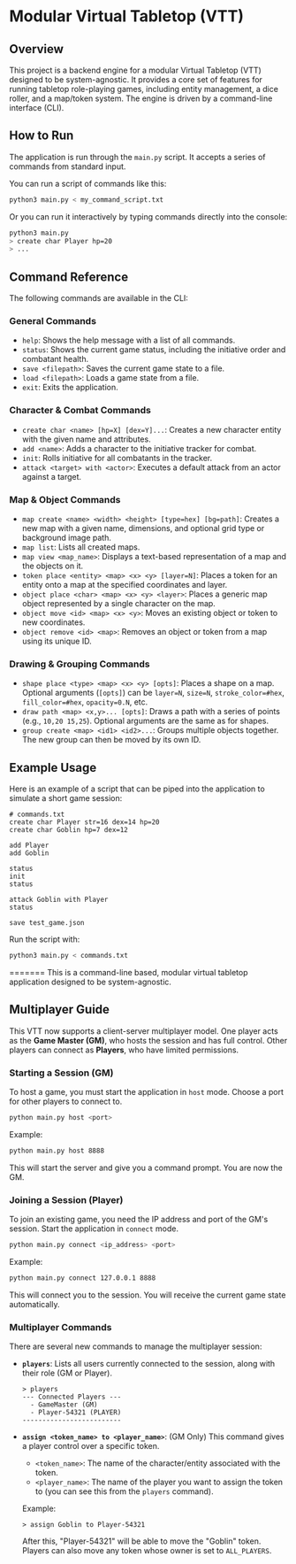 # Modular Virtual Tabletop (VTT)

## Overview

This project is a backend engine for a modular Virtual Tabletop (VTT) designed to be system-agnostic. It provides a core set of features for running tabletop role-playing games, including entity management, a dice roller, and a map/token system. The engine is driven by a command-line interface (CLI).

## How to Run

The application is run through the `main.py` script. It accepts a series of commands from standard input.

You can run a script of commands like this:
```bash
python3 main.py < my_command_script.txt
```

Or you can run it interactively by typing commands directly into the console:
```bash
python3 main.py
> create char Player hp=20
> ...
```

## Command Reference

The following commands are available in the CLI:

### General Commands
- `help`: Shows the help message with a list of all commands.
- `status`: Shows the current game status, including the initiative order and combatant health.
- `save <filepath>`: Saves the current game state to a file.
- `load <filepath>`: Loads a game state from a file.
- `exit`: Exits the application.

### Character & Combat Commands
- `create char <name> [hp=X] [dex=Y]...`: Creates a new character entity with the given name and attributes.
- `add <name>`: Adds a character to the initiative tracker for combat.
- `init`: Rolls initiative for all combatants in the tracker.
- `attack <target> with <actor>`: Executes a default attack from an actor against a target.

### Map & Object Commands
- `map create <name> <width> <height> [type=hex] [bg=path]`: Creates a new map with a given name, dimensions, and optional grid type or background image path.
- `map list`: Lists all created maps.
- `map view <map_name>`: Displays a text-based representation of a map and the objects on it.
- `token place <entity> <map> <x> <y> [layer=N]`: Places a token for an entity onto a map at the specified coordinates and layer.
- `object place <char> <map> <x> <y> <layer>`: Places a generic map object represented by a single character on the map.
- `object move <id> <map> <x> <y>`: Moves an existing object or token to new coordinates.
- `object remove <id> <map>`: Removes an object or token from a map using its unique ID.

### Drawing & Grouping Commands
- `shape place <type> <map> <x> <y> [opts]`: Places a shape on a map. Optional arguments (`[opts]`) can be `layer=N`, `size=N`, `stroke_color=#hex`, `fill_color=#hex`, `opacity=0.N`, etc.
- `draw path <map> <x,y>... [opts]`: Draws a path with a series of points (e.g., `10,20 15,25`). Optional arguments are the same as for shapes.
- `group create <map> <id1> <id2>...`: Groups multiple objects together. The new group can then be moved by its own ID.

## Example Usage

Here is an example of a script that can be piped into the application to simulate a short game session:

```
# commands.txt
create char Player str=16 dex=14 hp=20
create char Goblin hp=7 dex=12

add Player
add Goblin

status
init
status

attack Goblin with Player
status

save test_game.json
```

Run the script with:
```bash
python3 main.py < commands.txt
```
=======
This is a command-line based, modular virtual tabletop application designed to be system-agnostic.

## Multiplayer Guide

This VTT now supports a client-server multiplayer model. One player acts as the **Game Master (GM)**, who hosts the session and has full control. Other players can connect as **Players**, who have limited permissions.

### Starting a Session (GM)

To host a game, you must start the application in `host` mode. Choose a port for other players to connect to.

```bash
python main.py host <port>
```

Example:
```bash
python main.py host 8888
```
This will start the server and give you a command prompt. You are now the GM.

### Joining a Session (Player)

To join an existing game, you need the IP address and port of the GM's session. Start the application in `connect` mode.

```bash
python main.py connect <ip_address> <port>
```

Example:
```bash
python main.py connect 127.0.0.1 8888
```
This will connect you to the session. You will receive the current game state automatically.

### Multiplayer Commands

There are several new commands to manage the multiplayer session:

*   **`players`**: Lists all users currently connected to the session, along with their role (GM or Player).
    ```
    > players
    --- Connected Players ---
      - GameMaster (GM)
      - Player-54321 (PLAYER)
    -------------------------
    ```

*   **`assign <token_name> to <player_name>`**: (GM Only) This command gives a player control over a specific token.
    -   `<token_name>`: The name of the character/entity associated with the token.
    -   `<player_name>`: The name of the player you want to assign the token to (you can see this from the `players` command).

    Example:
    ```
    > assign Goblin to Player-54321
    ```
    After this, "Player-54321" will be able to move the "Goblin" token. Players can also move any token whose owner is set to `ALL_PLAYERS`.
